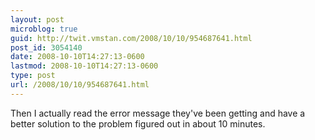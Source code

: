 ```yaml
---
layout: post
microblog: true
guid: http://twit.vmstan.com/2008/10/10/954687641.html
post_id: 3054140
date: 2008-10-10T14:27:13-0600
lastmod: 2008-10-10T14:27:13-0600
type: post
url: /2008/10/10/954687641.html
---
```

Then I actually read the error message they've been getting and have a better solution to the problem figured out in about 10 minutes.
